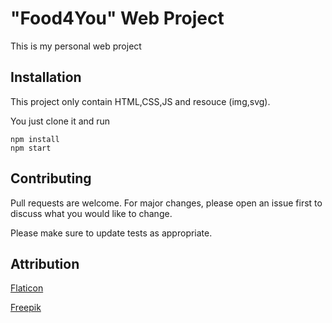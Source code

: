 # "Food4You" Web Project

This is my personal web project

## Installation

This project only contain HTML,CSS,JS and resouce (img,svg).

You just clone it and run

```terninal
npm install
npm start
```

## Contributing

Pull requests are welcome. For major changes, please open an issue first to discuss what you would like to change.

Please make sure to update tests as appropriate.

## Attribution

[Flaticon](https://www.flaticon.com/)

[Freepik](https://www.freepik.com/free-psd/italian-food-concept-web-template_7748980.htm/)
